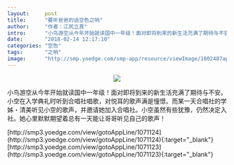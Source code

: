 ```yaml
---
layout:     post
title:      "要听爸爸的话空色之响"
author:     "作者：江尻立真"
intro:      "小鸟游空从今年开始就读国中一年级！面对即将到来的新生活充满了期待与不安。小空在入学典礼时听到合唱社唱歌，对悦耳的歌声满是憧憬。而某一天合唱社的学姊・清美听见小空的歌声，并邀请她加入合唱社。小空虽然有些犹豫，仍然决定入社。她心里默默期望着总有一天能让哥哥听见自己的歌声！"
date:       "2018-02-14 12:17:10"
categories: "空色"
tags:       "之响"
image:      "http://smp.yoedge.com/smp-app/resource/viewImage/1002487appline.png"
---
```

<div style="text-align: center">
<p><img src="http://smp.yoedge.com/smp-app/resource/viewImage/1002487appline.png"/></p>
</div>
<p class="post-meta">
<span>小鸟游空从今年开始就读国中一年级！面对即将到来的新生活充满了期待与不安。小空在入学典礼时听到合唱社唱歌，对悦耳的歌声满是憧憬。而某一天合唱社的学姊・清美听见小空的歌声，并邀请她加入合唱社。小空虽然有些犹豫，仍然决定入社。她心里默默期望着总有一天能让哥哥听见自己的歌声！</span>
</p>
[http://smp3.yoedge.com/view/gotoAppLine/1071124](http://smp3.yoedge.com/view/gotoAppLine/1071124){:target="_blank"}
[http://smp3.yoedge.com/view/gotoAppLine/1071123](http://smp3.yoedge.com/view/gotoAppLine/1071123){:target="_blank"}


